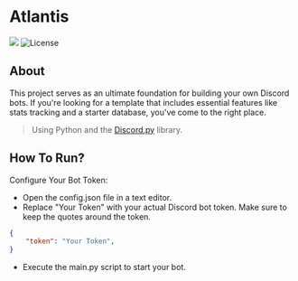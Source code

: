 

# Atlantis

![](https://img.shields.io/badge/Python-3.10+-1081c1?logo=python)
![License](https://img.shields.io/badge/License-MIT-blue)



## About

This project serves as an ultimate foundation for building your own Discord bots. If you're looking for a template that includes essential features like stats tracking and a starter database, you've come to the right place.

> Using Python and the [Discord.py][DiscordPy] library.

## How To Run?

Configure Your Bot Token:

* Open the config.json file in a text editor.
* Replace "Your Token" with your actual Discord bot token. Make sure to keep the quotes around the token.

```json
{
    "token": "Your Token",
}

```

* Execute the main.py script to start your bot.

[DiscordPy]: https://github.com/Rapptz/discord.py
